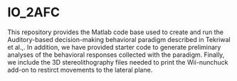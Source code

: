 # IO_2AFC
This repository provides the Matlab code base used to create and run the Auditory-based decision-making behavioral paradigm described
in Tekriwal et al.,.
In addition, we have provided starter code to generate preliminary analyses of the behavioral responses collected with the paradigm.
Finally, we include the 3D stereolithography files needed to print the Wii-nunchuck add-on to restirct movements to the lateral plane.

